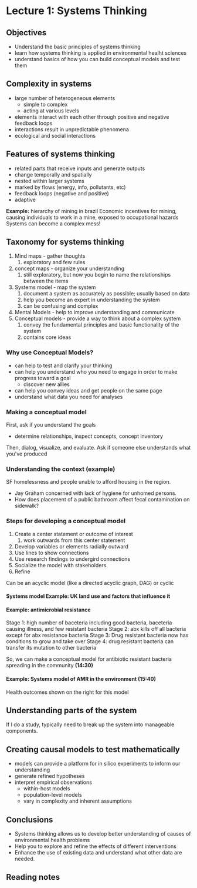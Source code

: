 # Lecture 1: Systems Thinking

## Objectives

- Understand the basic principles of systems thinking
- learn how systems thinking is applied in environmental healht sciences
- understand basics of how you can build conceptual models and test them
  
## Complexity in systems

- large number of heterogeneous elements
  - simple to complex
  - acting at various levels
- elements interact with each other through positive and negative feedback loops
- interactions result in unpredictable phenomena
- ecological and social interactions

## Features of systems thinking

- related parts that receive inputs and generate outputs
- change temporally and spatially
- nested within larger systems
- marked by flows (energy, info, pollutants, etc)
- feedback loops (negative and positive)
- adaptive

**Example:** hierarchy of mining in brazil
Economic incentives for mining, causing individuals to work in a mine, exposed to occupational hazards
Systems can become a complex mess!

## Taxonomy for systems thinking

1. Mind maps - gather thoughts
   1. exploratory and few rules
2. concept maps - organize your understanding
   1. still exploratory, but now you begin to name the relationships between the items
3. Systems model - map the system
   1. document a system as accurately as possible; usually based on data
   2. help you become an expert in understanding the system
   3. can be confusing and complex
4. Mental Models - help to improve understanding and communicate
5. Conceptual models - provide a way to think about a complex system
   1. convey the fundamental principles and basic functionality of the system
   2. contains core ideas

### Why use Conceptual Models?

- can help to test and clarify your thinking
- can help you understand who you need to engage in order to make progress toward a goal
  - discover new allies
- can help you convey ideas and get people on the same page
- understand what data you need for analyses

### Making a conceptual model

First, ask if you understand the goals

- determine relationships, inspect concepts, concept inventory

Then, dialog, visualize, and evaluate. Ask if someone else understands what you've produced

### Understanding the context (example)

SF homelessness and people unable to afford housing in the region.

- Jay Graham concerned with lack of hygiene for unhomed persons.
- How does placement of a public bathroom affect fecal contamination on sidewalk?

### Steps for developing a conceptual model

1. Create a center statement or outcome of interest
   1. work outwards from this center statement
2. Develop variables or elements radially outward
3. Use lines to show connections
4. Use research findings to undergird connections
5. Socialize the model with stakeholders
6. Refine

Can be an acyclic model (like a directed acyclic graph, DAG) or cyclic

#### Systems model Example: UK land use and factors that influence it

#### Example: antimicrobial resistance

Stage 1: high number of baceteria including good bacteria, baceteria causing illness, and few resistant bacteria
Stage 2: abx kills off all bacteria except for abx resistance bacteria
Stage 3: Drug resistant bacteria now has conditions to grow and take over
Stage 4: drug resistant bacteria can transfer its mutation to other bacteria

So, we can make a conceptual model for antibiotic resistant bacteria spreading in the community **(14:30)**

#### Example: Systems model of AMR in the environment (15:40)

Health outcomes shown on the right for this model

## Understanding parts of the system

If I do a study, typically need to break up the system into manageable components.

## Creating causal models to test mathematically

- models can provide a platform for in silico experiments to inform our understanding
- generate refined hypotheses
- interpret empirical observations
  - within-host models
  - population-level models
  - vary in complexity and inherent assumptions

## Conclusions

- Systems thinking allows us to develop better understanding of causes of environmental health problems
- Help you to explore and refine the effects of different interventions
- Enhance the use of existing data and understand what other data are needed.

## Reading notes